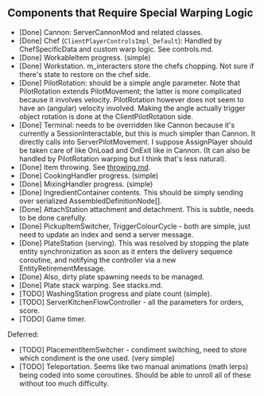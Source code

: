 ## Components that Require Special Warping Logic

* [Done] Cannon: ServerCannonMod and related classes.
* [Done] Chef (`ClientPlayerControlsImpl_Default`): Handled by ChefSpecificData and custom warp logic. See controls.md.
* [Done] WorkableItem progress. (simple)
* [Done] Workstation. m_interacters store the chefs chopping. Not sure if there's state to restore on the chef side.
* [Done] PilotRotation: should be a simple angle parameter. Note that PilotRotation extends PilotMovement; the latter is more complicated because it involves velocity. PilotRotation however does not seem to have an (angular) velocity involved. Making the angle actually trigger object rotation is done at the ClientPilotRotation side.
* [Done] Terminal: needs to be overridden like Cannon because it's currently a SessionInteractable, but this is much simpler than Cannon. It directly calls into ServerPilotMovement. I suppose AssignPlayer should be taken care of like OnLoad and OnExit like in Cannon. (It can also be handled by PilotRotation warping but I think that's less natural).
* [Done] Item throwing. See [throwing.md](throwing.md).
* [Done] CookingHandler progress. (simple)
* [Done] MixingHandler progress. (simple)
* [Done] IngredientContainer contents. This should be simply sending over serialized AssembledDefinitionNode[].
* [Done] AttachStation attachment and detachment. This is subtle, needs to be done carefully.
* [Done] PickupItemSwitcher, TriggerColourCycle - both are simple, just need to update an index and send a server message.
* [Done] PlateStation (serving). This was resolved by stopping the plate entity synchronization as soon as it enters the delivery sequence coroutine, and notifying the controller via a new EntityRetirementMessage.
* [Done] Also, dirty plate spawning needs to be managed.
* [Done] Plate stack warping. See stacks.md.
* [TODO] WashingStation progress and plate count (simple).
* [TODO] ServerKitchenFlowController - all the parameters for orders, score.
* [TODO] Game timer.

Deferred:
* [TODO] PlacementItemSwitcher - condiment switching, need to store which condiment is the one used. (very simple)
* [TODO] Teleportation. Seems like two manual animations (math lerps) being coded into some coroutines. Should be able to unroll all of these without too much difficulty.
